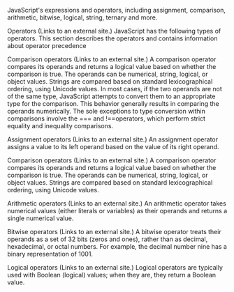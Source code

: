  JavaScript's expressions and operators, including assignment, comparison, arithmetic, bitwise, logical, string, ternary and more.

Operators (Links to an external site.)
JavaScript has the following types of operators. This section describes the operators and contains information about operator precedence


Comparison operators (Links to an external site.)
A comparison operator compares its operands and returns a logical value based on whether the comparison is true. The operands can be numerical, string, logical, or object values. Strings are compared based on standard lexicographical ordering, using Unicode values. In most cases, if the two operands are not of the same type, JavaScript attempts to convert them to an appropriate type for the comparison. This behavior generally results in comparing the operands numerically. The sole exceptions to type conversion within comparisons involve the === and !==operators, which perform strict equality and inequality comparisons.

Assignment operators (Links to an external site.)
An assignment operator assigns a value to its left operand based on the value of its right operand.

 

Comparison operators (Links to an external site.)
A comparison operator compares its operands and returns a logical value based on whether the comparison is true. The operands can be numerical, string, logical, or object values. Strings are compared based on standard lexicographical ordering, using Unicode values.

 

Arithmetic operators (Links to an external site.)
An arithmetic operator takes numerical values (either literals or variables) as their operands and returns a single numerical value.


Bitwise operators (Links to an external site.)
A bitwise operator treats their operands as a set of 32 bits (zeros and ones), rather than as decimal, hexadecimal, or octal numbers. For example, the decimal number nine has a binary representation of 1001.


Logical operators (Links to an external site.)
Logical operators are typically used with Boolean (logical) values; when they are, they return a Boolean value.
